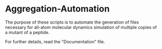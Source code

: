 # Aggregation-Automation
The purpose of these scripts is to automate the generation of files necessary for all-atom molecular dynamics simulation of multiple copies of a mutant of a peptide.

For further details, read the "Documentation" file.
